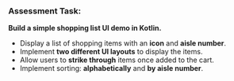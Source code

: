 ### **Assessment Task:**  
**Build a simple shopping list UI demo in Kotlin.**  
- Display a list of shopping items with an **icon** and **aisle number**.  
- Implement **two different UI layouts** to display the items.  
- Allow users to **strike through** items once added to the cart.  
- Implement sorting: **alphabetically** and **by aisle number**.  

